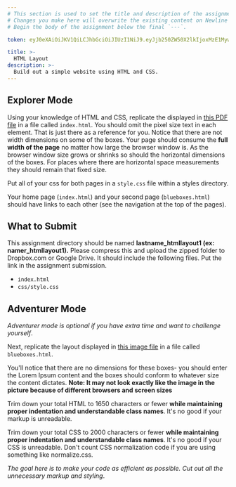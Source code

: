 ```yaml
---
# This section is used to set the title and description of the assignment on Newline. Do not edit `token`.
# Changes you make here will overwrite the existing content on Newline when synced via Github.
# Begin the body of the assignment below the final `---`.

token: eyJ0eXAiOiJKV1QiLCJhbGciOiJIUzI1NiJ9.eyJjb250ZW50X2lkIjoxMzE1MywiY29udGVudF90eXBlIjoiQXNzaWdubWVudCJ9.dWsPN8cn7fksIAjE6dL-lgVn0RsKl-s0Dhmyj8nE2Iw

title: >-
  HTML Layout
description: >-
  Build out a simple website using HTML and CSS.
---
```

## Explorer Mode

Using your knowledge of HTML and CSS, replicate the displayed in [this PDF file](https://github.com/lexinamer/tiyraleigh/blob/master/assignments/html-layout1/redboxes.pdf) in a file called `index.html`. You should omit the pixel size text in each element. That is just there as a reference for you. Notice that there are not width dimensions on some of the boxes. Your page should consume the **full width of the page** no matter how large the browser window is. As the browser window size grows or shrinks so should the horizontal dimensions of the boxes. For places where there are horizontal space measurements they should remain that fixed size.

Put all of your css for both pages in a `style.css` file within a styles directory.

Your home page (`index.html`) and your second page (`blueboxes.html`) should have links to each other (see the navigation at the top of the pages).

## What to Submit

This assignment directory should be named **lastname_htmllayout1 (ex: namer_htmllayout1).** Please compress this and upload the zipped folder to Dropbox.com or Google Drive. It should include the following files. Put the link in the assignment submission.

* `index.html`
* `css/style.css`

## Adventurer Mode

*Adventurer mode is optional if you have extra time and want to challenge yourself*.

Next, replicate the layout displayed in [this image file](https://github.com/lexinamer/tiyraleigh/blob/master/assignments/html-layout1/blueboxes.pdf) in a file called `blueboxes.html`.

You'll notice that there are no dimensions for these boxes- you should enter the Lorem Ipsum content and the boxes should conform to whatever size the content dictates. **Note: It may not look exactly like the image in the picture because of different browsers and screen sizes**

Trim down your total HTML to 1650 characters or fewer **while maintaining proper indentation and understandable class names**. It's no good if your markup is unreadable.

Trim down your total CSS to 2000 characters or fewer **while maintaining proper indentation and understandable class names**. It's no good if your CSS is unreadable. Don't count CSS normalization code if you are using something like normalize.css.

*The goal here is to make your code as efficient as possible. Cut out all the unnecessary markup and styling*.
